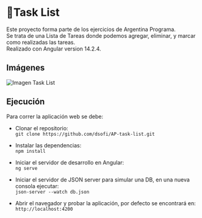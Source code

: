 # 📝Task List 

Este proyecto forma parte de los ejercicios de Argentina Programa.  
Se trata de una Lista de Tareas donde podemos agregar, eliminar, y marcar como realizadas las tareas.  
Realizado con Angular version 14.2.4.



## Imágenes

![Imagen Task List](https://i.postimg.cc/qBZpG9Z2/TaskList.png)



## Ejecución

Para correr la aplicación web se debe:

* Clonar el repositorio:  
`git clone https://github.com/dsofi/AP-task-list.git`

* Instalar las dependencias:  
`npm install`

* Iniciar el servidor de desarrollo en Angular:  
`ng serve`

* Iniciar el servidor de JSON server para simular una DB, en una nueva consola ejecutar:  
`json-server --watch db.json`

* Abrir el navegador y probar la aplicación, por defecto se encontrará en:    
`http://localhost:4200`



